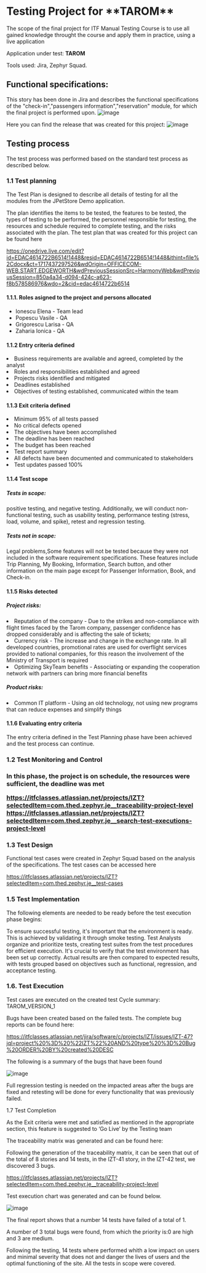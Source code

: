 <h1>Testing Project for **TAROM**</h1>

The scope of the final project for ITF Manual Testing Course is to use all gained knowledge throught the course and apply them in practice, using a live application

Application under test: **TAROM**

Tools used: Jira, Zephyr Squad.

<h2>Functional specifications:</h2>

This story has been done  in Jira and describes the functional specifications of the "check-in","passengers information","reservation" module, for which the final project is performed upon.
![image](https://github.com/user-attachments/assets/7329909a-d391-4c57-8d2f-8bc38becd794)

Here you can find the release that was created for this project:
![image](https://github.com/user-attachments/assets/fead660f-ffc7-4702-abd9-15b46bdd9650)

<h2>Testing process</h2>

The test process was performed based on the standard test process as described below.

<h3>1.1 Test planning</h3>

The Test Plan is designed to describe all details of testing for all the modules from the JPetStore Demo application.

The plan identifies the items to be tested, the features to be tested, the types of testing to be performed, the personnel responsible for testing, the resources and schedule required to complete testing, and the risks associated with the plan. 
The test plan that was created for this project can be found here

 https://onedrive.live.com/edit?id=EDAC4614722B6514!1448&resid=EDAC4614722B6514!1448&ithint=file%2Cdocx&ct=1717437297526&wdOrigin=OFFICECOM-WEB.START.EDGEWORTH&wdPreviousSessionSrc=HarmonyWeb&wdPreviousSession=850a4a34-d094-424c-a623-f8b578586976&wdo=2&cid=edac4614722b6514



<h4>1.1.1. Roles asigned to the project and persons allocated</h4>
<ul>
  <li>Ionescu Elena - Team lead</li> 
  <li>Popescu Vasile - QA</li>
  <li>Grigorescu Larisa - QA</li>
  <li>Zaharia Ionica - QA</li>
</ul>

<h4> 1.1.2 Entry criteria defined </h4>

  <li> Business requirements are available and agreed, completed by the analyst </li> 

  <li> Roles and responsibilities established and agreed </li>

  <li> Projects risks identified and mitigated </li> 

  <li> Deadlines established </li>

  <li> Objectives of testing established, communicated within the team </li>

<h4> 1.1.3 Exit criteria defined </h4>

  <li> Minimum 95% of all tests passed						
  <li>  No critical defects opened								
  <li> The objectives have been accomplished						
  <li> The deadline has been reached							
  <li> The budget has been reached								
  <li>Test report summary 										
  <li> All defects have been documented and communicated to stakeholders	
  <li> Test updates passed 100% 

<h4> 1.1.4 Test scope</h4>

<h5> Tests in scope: </h5>

positive testing, and negative testing. Additionally, we will conduct non-functional testing, such as usability testing, performance testing (stress, load, volume, and spike), retest and regression testing. 

<h5>Tests not in scope: </h5>

 Legal problems,Some features will not be tested because they were not included in the software requirement specifications. These features include Trip Planning, My Booking, Information, Search button, and other information on the main page except for Passenger Information, Book, and Check-in. 

<h4>1.1.5 Risks detected</h4>

<h5>Project risks:</h5>
 <li>Reputation of the company   - Due to the strikes and non-compliance with flight times faced by the Tarom company, passenger confidence 
                              has dropped considerably and is affecting the sale of tickets;

 <li>Currency risk               - The increase and change in the exchange rate. In all developed countries, promotional rates are used for 
                              overflight services provided to national companies, for this reason the involvement of the Ministry of 
                              Transport is required         

 <li>Optimizing SkyTeam benefits - Associating or expanding the cooperation network with partners can bring more financial benefits

<h5> Product risks: </h5>

 <li>  Common IT platform  - Using an old technology, not using new programs that can reduce expenses and simplify things

<h4>1.1.6 Evaluating entry criteria</h4>

The entry criteria defined in the Test Planning phase have been achieved and the test process can continue.

<h3>1.2 Test Monitoring and Control<h3>

 In this phase, the project is on schedule, the resources were sufficient, the deadline was met
 
https://itfclasses.atlassian.net/projects/IZT?selectedItem=com.thed.zephyr.je__traceability-project-level
https://itfclasses.atlassian.net/projects/IZT?selectedItem=com.thed.zephyr.je__search-test-executions-project-level



<h3> 1.3 Test Design</h3>

Functional test cases were created in Zephyr Squad based on the analysis of the specifications. The test cases can be accessed here

https://itfclasses.atlassian.net/projects/IZT?selectedItem=com.thed.zephyr.je__test-cases

<h3>1.5 Test Implementation</h3>

The following elements are needed to be ready before the test execution phase begins:

To ensure successful testing, it's important that the environment is ready. This is achieved by validating it through smoke testing. Test Analysts organize and prioritize tests, creating test suites from the test procedures for efficient execution. It's crucial to verify that the test environment has been set up correctly. Actual results are then compared to expected results, with tests grouped based on objectives such as functional, regression, and acceptance testing. 

<h3>1.6. Test Execution </h3>

Test cases are executed on the created test Cycle summary: TAROM_VERSION_1

Bugs have been created based on the failed tests. The complete bug reports can be found here: 

https://itfclasses.atlassian.net/jira/software/c/projects/IZT/issues/IZT-47?jql=project%20%3D%20%22IZT%22%20AND%20type%20%3D%20Bug%20ORDER%20BY%20created%20DESC


The following is a summary of the bugs that have been found

![image](https://github.com/user-attachments/assets/5663a884-9250-4e6e-8635-ee1b87e5f1a9)


Full regression testing is needed on the impacted areas after the bugs are fixed and retesting will be done for every functionality that was previously failed.

1.7 Test Completion


As the Exit criteria were met and satisfied as mentioned in the appropriate section, this feature is suggested to ‘Go Live’ by the Testing team

The traceability matrix was generated and can be found here:

Following the generation of the traceability matrix, it can be seen that out of the total of 8 stories and 14 tests, in the IZT-41 story, in the IZT-42 test, we discovered 3 bugs.

https://itfclasses.atlassian.net/projects/IZT?selectedItem=com.thed.zephyr.je__traceability-project-level

Test execution chart was generated and can be found below. 


![image](https://github.com/ZahariaI/Tarom-Jira/assets/166908547/8fdce5ae-1311-4d4e-9963-c2c016e02598)


The final report shows that a number 14 tests have failed of a total of 1.

A number of 3 total bugs were found, from which the priority is:0 are high and 3 are medium.

Following the testing, 14 tests where performed whith a low impact on users and minimal severity that does not and danger the lives of users and the optimal functioning of the site. All the tests in scope were covered.  
